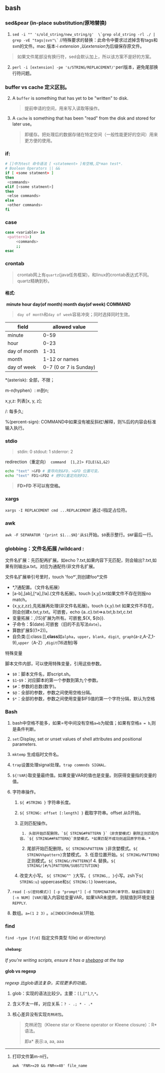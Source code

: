 ## bash

### sed&pear (in-place substitution/原地替换)

1. ``` sed -i "" 's/old_string/new_string/g'  \`grep old_string -rl ./ | grep -vE "tags|svn"\` ```     //特殊要求的替换：此命令中要求过滤掉含有tags和svn的文件。mac 版本-i  *extension* ,以*extension*为后缀保存原文件。
  >如果文件尾部没有换行符，sed会默认加上，所以该方案不是好的方案。

2. `perl -i [extension] -pe 's/STRING/REPLACEMENT/'`perl版本，避免尾部换行符问题。

### buffer vs cache 定义区别。

2. A `buffer` is something that has yet to be "written" to disk.
   
   > 提前申请的空间，用来写入读取等操作。

2. A `cache` is something that has been "read" from the disk and stored for later use。

   > 即缓存。把处理后的数据存储在特定空间（一般性能更好的空间）用来更方便的使用。

### if:

   ```bash
   # []中为test 命令语法 [ <statement> ]有空格,见*man test*.
   # Boolean Operators || &&
   if [ <some statment> ]  
   then
   	<commands>
   elif [<some statment>]
   then
   	<else commands>
   else
   	<other commands>
   fi
   ```

### case

   ```bash
   case <variable> in 
   	<pattern1>)
   		<commands>
   		;;
   esac
   ```

### crontab
   > crontab网上有`quartz`(java任务框架)，和linux的crontab表达式不同。quartz精确到秒。

   #### 格式:

   ​	**minute hour day(of month) month day(of week) COMMAND**

   > `day of month`和`day of week`容易冲突；同时选择同时生效。

| field  | allowed value |
| ------ | ------------- |
| minute | 0-59          |
|hour|0-23|
|day of month|1-31|
|month|1-12 or names|
|day of week|0-7 (0 or 7 is Sunday)|

   *(asterisk): 全部，不限；

   m-n(hyphen）: m到n;

   x,y,z: 列表[x, y, z];

   /: 每多久;

   %(percent-sign): COMMAND中如果没有被反斜杠\解释，则%后的内容会标准输入执行。 

### stdio

   > stdin: 0
   > stdout: 1
   > stderror: 2

   redirection（重定向）` command  [1,2]> FILE(&1,&2)`

   ```	bash
   echo "text" >&FD # 重导向到&FD，>&FD 位置可变。
   echo "text" FD1>&FD2 # 把FD1重定向到FD2.
   ```
   > **FD>FD 不可以有空格。**

### xargs

   `xargs -I REPLACEMENT cmd ...REPLACEMENT` 通过-I指定占位符。

### awk

   `awk -F SEPARATOR '{print $1...$N}'`从`$1`开始。`$0`表示整行。`$NF`最后一行。 

### globbing：文件名拓展 /wildcard :

文件名扩展：先匹配再扩展。如echo ?.txt,如果内容下无匹配，则会输出?.txt,如果有则输出a.txt。对应为通配符/非文件名扩展。 

文件名扩展单引号里时，touch 'foo*',则创建foo*文件

- *,?通配置。（文件名拓展）
- [a-b],[ab],[^a],[!a].(文件名拓展)。touch [x,y].txt如果文件不存在则报no match。
- {x,y,z,zz},先拓展再处理(非文件名拓展)。touch {x,y}.txt 如果文件不存在，则会创建x.txt,y.txt。可嵌套，echo {a..c}.txt=>a.txt,b.txt,c.txt
- 变量拓展：${},${!S}扩展为所有。可嵌套,${X, ${b}}.
- 子命令：$(date).可嵌套（旧的不去写法`date`）。
- 算数扩展$((1+2))。
- 自负类:[[:class:]],**class**如`alpha`，`upper`，`blank`，`digit`,` graph`(a-z,A-Z,1-9),`upper`（A-Z）,`digit`(16进制)等

特殊变量

脚本文件内部，可以使用特殊变量，引用这些参数。

- `$0`：脚本文件名，即script.sh。
- `$1`-`$9`：对应脚本的第一个参数到第九个参数。
- `$#`：参数的总数(数字)。
- `$@`：全部的参数，参数之间使用空格分隔。
- `$*`：全部的参数，参数之间使用变量$IFS值的第一个字符分隔，默认为空格

### Bash

1. bash中空格不能多，如果=号中间没有空格`a=b`为赋值；如果有空格`a = b`,则是条件判断。
2. `set`:Display, set or unset values of shell attributes and positional parameters.
3. `mktemp` 生成临时文件名。
4. `trap`设置处理signal处理。`trap commnds SIGNAL`.
5. `${!VAR}`取变量最终值。如果变量VAR的值也是变量。则获得变量指的变量的值。
6. 字符串操作。

    1. `${ #STRING }` 字符串长度。

    2. `${ STRING: offset [:length] }` 截取字符串。offset 从0开始。

    3. 正则匹配操作。

        	1. 头部开始匹配删除。`${ STRING#PATTERN }`（非贪婪模式）删除正则匹配内容。`${ STRING##PATTERN}`贪婪模式。*如果匹配不成功则返回原字符串。*
     	2. 尾部开始匹配删除。`${ STRING%PATTERN }`非贪婪模式。`${ STRING%%pattern}`贪婪模式。
              	3. 任意位置开始。`${ STRING/PATTERN}`正则模式。`${ STRING//PATTERN}`f
              	4. 替换。`${ STRING/[#/%]PATTERN/SUBSTITUTION}`
    4. 改变大小写。 `${ STRING^^ }`大写。`{ STRING,, }`小写。zsh下`${ STRING:u}` uppercase和`${ STRING:l}` lowercase。
8. `read [-s(密码模式)] [-p "prompt"] [-d TERMINATOR(单字符，缺省回车键)] [-n NUM] [VAR]`输入内容给变量VAR，如果VAR未提供，则赋值到环境变量`REPPLY`.
9. 数组。`a=(1 2 3)` 。`a[INDEX]`index从1开始.     

### find

`find -type [f/d]` 指定文件类型 f(ile) or d(irectory)

#### `shebang`:
*If you're writing scripts, ensure it has a [shebang](https://en.wikipedia.org/wiki/Shebang_(Unix)) at the top*

#### glob vs regexp

*regexp 比glob语法复杂，实现更多的功能。*

1. glob：实现的语法比较少。主要：`[]`,`[^]`,`?`,`*`。

2. 含义不太一样，对应关系：`? - .; * - .*`

3. 核心差异没有实现`克林闭包`。

   >克林闭包（Kleene star or Kleene operator or Kleene closure）：R*语法。
   >
   >即a\*	表示:a, aa, aaa

-----

1. 打印文件第m-n行。

   `awk 'FNR>=20 && FNR<=40' file_name`

